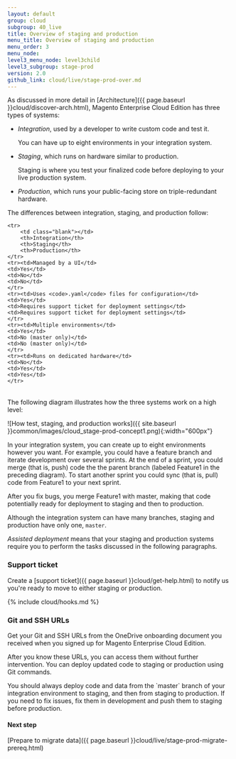 ```yaml
---
layout: default
group: cloud
subgroup: 40_live
title: Overview of staging and production
menu_title: Overview of staging and production
menu_order: 3
menu_node: 
level3_menu_node: level3child
level3_subgroup: stage-prod
version: 2.0
github_link: cloud/live/stage-prod-over.md
---
```


<style>
td.blank {border: none!important;
background: none!important;
}
</style>

As discussed in more detail in [Architecture]({{ page.baseurl }}cloud/discover-arch.html), Magento Enterprise Cloud Edition has three types of systems:

*	*Integration*, used by a developer to write custom code and test it.

    You can have up to eight environments in your integration system.

*	*Staging*, which runs on hardware similar to production.

	Staging is where you test your finalized code before deploying to your live production system.

*	*Production*, which runs your public-facing store on triple-redundant hardware.

The differences between integration, staging, and production follow:

<table>
    <tbody>
        
    <tr>
        <td class="blank"></td>
        <th>Integration</th>
        <th>Staging</th>
        <th>Production</th>
    </tr>
    <tr><td>Managed by a UI</td>
    <td>Yes</td>
    <td>No</td>
    <td>No</td>
    </tr>
    <tr><td>Uses <code>.yaml</code> files for configuration</td>
    <td>Yes</td>
    <td>Requires support ticket for deployment settings</td>
    <td>Requires support ticket for deployment settings</td>
    </tr>
    <tr><td>Multiple environments</td>
    <td>Yes</td>
    <td>No (master only)</td>
    <td>No (master only)</td>
    </tr>
    <tr><td>Runs on dedicated hardware</td>
    <td>No</td>
    <td>Yes</td>
    <td>Yes</td>
    </tr>
    
</tbody>
</table>

The following diagram illustrates how the three systems work on a high level:

![How test, staging, and production works]({{ site.baseurl }}common/images/cloud_stage-prod-concept1.png){:width="600px"}

In your integration system, you can create up to eight environments however you want. For example, you could have a feature branch and iterate development over several sprints. At the end of a sprint, you could merge (that is, push) code the the parent branch (labeled Feature1 in the preceding diagram). To start another sprint you could sync (that is, pull) code from Feature1 to your next sprint.

After you fix bugs, you merge Feature1 with master, making that code potentially ready for deployment to staging and then to production.

<div class="bs-callout bs-callout-info" id="info">
  <p>Although the integration system can have many branches, staging and production have only one, <code>master</code>.</p>
</div>

*Assisted deployment* means that your staging and production systems require you to perform the tasks discussed in the following paragraphs.

### Support ticket
Create a [support ticket]({{ page.baseurl }}cloud/get-help.html) to notify us you're ready to move to either staging or production.

{% include cloud/hooks.md %}

### Git and SSH URLs
Get your Git and SSH URLs from the OneDrive onboarding document you received when you signed up for Magento Enterprise Cloud Edition.

After you know these URLs, you can access them without further intervention. You can deploy updated code to staging or production using Git commands. 

<div class="bs-callout bs-callout-warning" markdown="1">
You should always deploy code and data from the `master` branch of your integration environment to staging, and then from staging to production. If you need to fix issues, fix them in development and push them to staging before production.
</div>

#### Next step
[Prepare to migrate data]({{ page.baseurl }}cloud/live/stage-prod-migrate-prereq.html)